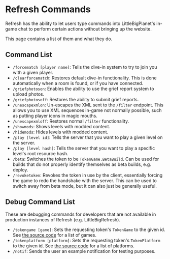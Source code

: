 # Refresh Commands

Refresh has the ability to let users type commands into LittleBigPlanet's in-game chat to perform certain actions without bringing up the website.

This page contains a list of them and what they do.

## Command List

- `/forcematch [player name]`: Tells the dive-in system to try to join you with a given player.
- `/clearforcematch`: Restores default dive-in functionality.
  This is done automatically when a room is found, or if you have connected.
- `/griefphotoson`: Enables the ability to use the grief report system to upload photos.
- `/griefphotosoff`: Restores the ability to submit grief reports.
- `/unescapexmlon`: Un-escapes the XML sent to the `/filter` endpoint.
This allows you to use XML sequences in-game not normally possible, such as putting player icons in magic mouths.
- `/unescapexmloff`: Restores normal `/filter` functionality.
- `/showmods`: Shows levels with modded content.
- `/hidemods`: Hides levels with modded content.
- `/play [level id]`: Tells the server that you want to play a given level on the server.
- `/play [level hash]`: Tells the server that you want to play a specific level's root resource hash.
- `/beta`: Switches the token to be `TokenGame.BetaBuild`. Can be used for builds that do not properly identify themselves as beta builds, e.g. deploy.
- `/revoketoken`: Revokes the token in use by the client, essentially forcing the game to redo the handshake with the server. 
This can be used to switch away from beta mode, but it can also just be generally useful.

## Debug Command List
These are debugging commands for developers that are not available in production instances of Refresh (e.g. LittleBigRefresh).

- `/tokengame [game]`: Sets the requesting token's `TokenGame` to the given id.
  See [the source code](https://github.com/LittleBigRefresh/Refresh/blob/main/Refresh.GameServer/Authentication/TokenGame.cs#L5) for a list of games.
- `/tokenplatform [platform]`: Sets the requesting token's `TokenPlatform` to the given id.
  See [the source code](https://github.com/LittleBigRefresh/Refresh/blob/main/Refresh.GameServer/Authentication/TokenPlatform.cs#L5) for a list of platforms.
- `/notif`: Sends the user an example notification for testing purposes.
